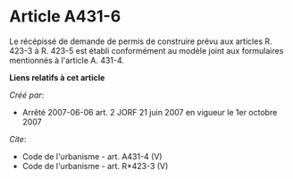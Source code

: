 # Article A431-6

Le récépissé de demande de permis de construire prévu aux articles R. 423-3 à R. 423-5 est établi conformément au modèle
joint aux formulaires mentionnés à l'article A. 431-4.

**Liens relatifs à cet article**

_Créé par_:

  - Arrêté 2007-06-06 art. 2 JORF 21 juin 2007 en vigueur le 1er octobre 2007

_Cite_:

  - Code de l'urbanisme - art. A431-4 (V)
  - Code de l'urbanisme - art. R*423-3 (V)
